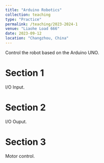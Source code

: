 ```yaml
---
title: "Arduino Robotics"
collection: teaching
type: "Practice"
permalink: /teaching/2023-2024-1
venue: "Liaohe Load 666"
date: 2023-09-12
location: "Changzhou, China"
---
```


Control the robot based on the Arduino UNO.


Section 1
======
I/O Input.

Section 2
======
I/O Ouput.

Section 3
======
Motor control.